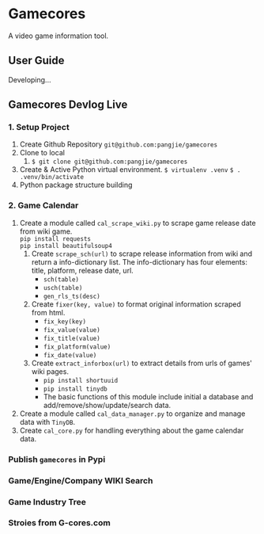 # Gamecores
A video game information tool. 

## User Guide
Developing...

## Gamecores Devlog Live

### 1. Setup Project

1. Create Github Repository 
    `git@github.com:pangjie/gamecores`
2. Clone to local
    1. `$ git clone git@github.com:pangjie/gamecores`
3. Create & Active Python virtual environment.
    `$ virtualenv .venv`
    `$ . .venv/bin/activate`
4. Python package structure building

### 2. Game Calendar

1. Create a module called `cal_scrape_wiki.py` to scrape game release date from wiki game.  
    `pip install requests`  
    `pip install beautifulsoup4`
    1. Create `scrape_sch(url)` to scrape release information from wiki and return a info-dictionary list. The info-dictionary has four elements: title, platform, release date, url.
        * `sch(table)`
        * `usch(table)`
        * `gen_rls_ts(desc)`
    2. Create `fixer(key, value)` to format original information scraped from html.
        * `fix_key(key)`
        * `fix_value(value)`
        * `fix_title(value)`
        * `fix_platform(value)`
        * `fix_date(value)`
    3. Create `extract_inforbox(url)` to extract details from urls of games' wiki pages.
        * `pip install shortuuid`
        * `pip install tinydb`
        * The basic functions of this module include initial a database and add/remove/show/update/search data. 
2. Create a module called `cal_data_manager.py` to organize and manage data with `TinyDB`.
3. Create `cal_core.py` for handling everything about the game calendar data.

###  Publish `gamecores` in Pypi

###  Game/Engine/Company WIKI Search

###  Game Industry Tree

###  Stroies from G-cores.com

